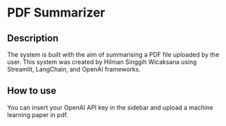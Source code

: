 # PDF Summarizer

## Description
The system is built with the aim of summarising a PDF file uploaded by the user. This system was created by Hilman Singgih Wicaksana using Streamlit, LangChain, and OpenAI frameworks.

## How to use
You can insert your OpenAI API key in the sidebar and upload a machine learning paper in pdf. 
